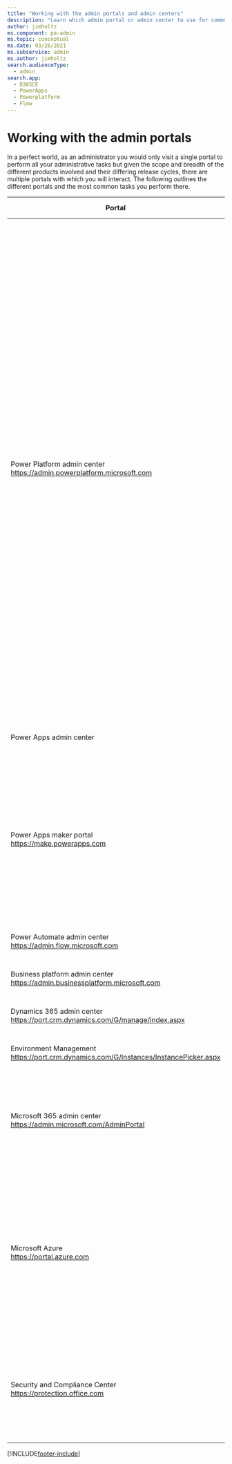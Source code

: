 ```yaml
---
title: "Working with the admin portals and admin centers"
description: "Learn which admin portal or admin center to use for common administrative tasks. Many of these tasks can now be performed in the Microsoft Power Platform admin center."
author: jimholtz
ms.component: pa-admin
ms.topic: conceptual
ms.date: 03/26/2021
ms.subservice: admin
ms.author: jimholtz
search.audienceType: 
  - admin
search.app:
  - D365CE
  - PowerApps
  - Powerplatform
  - Flow
---
```

# Working with the admin portals

In a perfect world, as an administrator you would only visit a single portal to perform all your administrative tasks but given the scope and breadth of the different products involved and their differing release cycles, there are multiple portals with which you will interact. The following outlines the different portals and the most common tasks you perform there.

|Portal  |Common Tasks  |
|---------|---------|
|Power Platform admin center <br/>https://admin.powerplatform.microsoft.com     |The new unified administrative portal for Microsoft Power Platform admins. Currently this portal can be used for Microsoft Dataverse environment management, to submit Dynamics 365 and Microsoft Power Automate focused support tickets, and to view Power Apps and Power Automate admin analytics. The following admin experiences have now migrated and been replaced by the [Power Platform admin center](https://admin.powerplatform.microsoft.com/): <br/><ol><li>Power Apps Admin Portal</li> <li>Power Automate Admin Portal</li><li>Business platform admin center</li> <li>Dynamics 365 admin center</li> </ol>   | 
|Power Apps admin center   | You now use the [Power Platform admin center](https://admin.powerplatform.microsoft.com/).         |
|Power Apps maker portal <br/>https://make.powerapps.com     |This portal is focused on building Power Apps but can also view and manage Dataverse components, manage connectors and gateways. You can also see application statistics from details on apps here.         |
|Power Automate admin center<br/>https://admin.flow.microsoft.com     | You now use the [Power Platform admin center](https://admin.powerplatform.microsoft.com/).       |
|Business platform admin center <br/>https://admin.businessplatform.microsoft.com     | You now use the [Power Platform admin center](https://admin.powerplatform.microsoft.com/).        |
|Dynamics 365 admin center<br/>https://port.crm.dynamics.com/G/manage/index.aspx     | You now use the [Power Platform admin center](https://admin.powerplatform.microsoft.com/).           |
|Environment Management <br/>https://port.crm.dynamics.com/G/Instances/InstancePicker.aspx     | You now use the [Power Platform admin center](https://admin.powerplatform.microsoft.com/).       |
|Microsoft 365 admin center <br/>https://admin.microsoft.com/AdminPortal     |Here you will manage users and their license assignment as well as you can launch into many of the individual admin centers from here.         |
|Microsoft Azure<br/>https://portal.azure.com     |Advanced Azure AD management tasks like conditional access is managed here. Also if you support any developer application registration it is also done here. This is also where you start setup of your on-premises gateways.         |
|Security and Compliance Center<br/>https://protection.office.com     |In addition to the general compliance tasks, administrators can come here to search the Audit log to see Power Automate audit events         |



[!INCLUDE[footer-include](../includes/footer-banner.md)]
